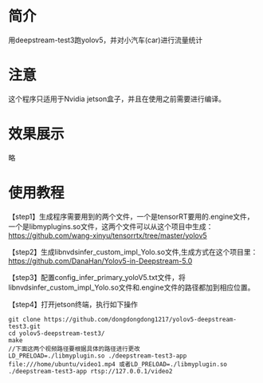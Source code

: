 # 简介
用deepstream-test3跑yolov5，并对小汽车(car)进行流量统计
# 注意
这个程序只适用于Nvidia jetson盒子，并且在使用之前需要进行编译。
# 效果展示
略
# 使用教程
【step1】生成程序需要用到的两个文件，一个是tensorRT要用的.engine文件，一个是libmyplugins.so文件，这两个文件可以从这个项目中生成：https://github.com/wang-xinyu/tensorrtx/tree/master/yolov5

【step2】生成libnvdsinfer_custom_impl_Yolo.so文件,生成方式在这个项目里：https://github.com/DanaHan/Yolov5-in-Deepstream-5.0

【step3】配置config_infer_primary_yoloV5.txt文件，将libnvdsinfer_custom_impl_Yolo.so文件和.engine文件的路径都加到相应位置。

【step4】打开jetson终端，执行如下操作
```
git clone https://github.com/dongdongdong1217/yolov5-deepstream-test3.git
cd yolov5-deepstream-test3/
make
//下面这两个视频路径要根据具体的路径进行更改
LD_PRELOAD=./libmyplugin.so ./deepstream-test3-app file:///home/ubuntu/video1.mp4 或者LD_PRELOAD=./libmyplugin.so ./deepstream-test3-app rtsp://127.0.0.1/video2

